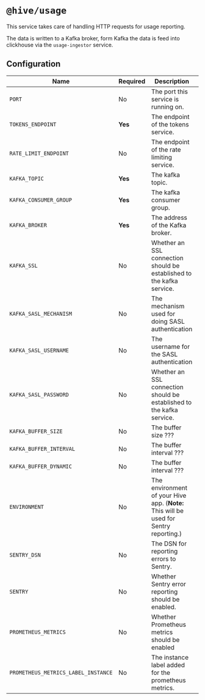 # `@hive/usage`

This service takes care of handling HTTP requests for usage reporting.

The data is written to a Kafka broker, form Kafka the data is feed into clickhouse via the `usage-ingestor` service.

## Configuration

| Name                                | Required | Description                                                                           | Example Value                                        |
| ----------------------------------- | -------- | ------------------------------------------------------------------------------------- | ---------------------------------------------------- |
| `PORT`                              | No       | The port this service is running on.                                                  | `4001`                                               |
| `TOKENS_ENDPOINT`                   | **Yes**  | The endpoint of the tokens service.                                                   | `http://127.0.0.1:6001`                              |
| `RATE_LIMIT_ENDPOINT`               | No       | The endpoint of the rate limiting service.                                            | `http://127.0.0.1:4012`                              |
| `KAFKA_TOPIC`                       | **Yes**  | The kafka topic.                                                                      | `usage_reports_v2`                                   |
| `KAFKA_CONSUMER_GROUP`              | **Yes**  | The kafka consumer group.                                                             | `usage_reports_v2`                                   |
| `KAFKA_BROKER`                      | **Yes**  | The address of the Kafka broker.                                                      | `127.0.0.1:29092`                                    |
| `KAFKA_SSL`                         | No       | Whether an SSL connection should be established to the kafka service.                 | `1` (enabled) or `0` (disabled)                      |
| `KAFKA_SASL_MECHANISM`              | No       | The mechanism used for doing SASL authentication                                      | `plain` or `scram-sha-256` or `scram-sha-512`        |
| `KAFKA_SASL_USERNAME`               | No       | The username for the SASL authentication                                              | `letmein`                                            |
| `KAFKA_SASL_PASSWORD`               | No       | Whether an SSL connection should be established to the kafka service.                 | `letmein`                                            |
| `KAFKA_BUFFER_SIZE`                 | No       | The buffer size ???                                                                   | `12`                                                 |
| `KAFKA_BUFFER_INTERVAL`             | No       | The buffer interval ???                                                               | `1`                                                  |
| `KAFKA_BUFFER_DYNAMIC`              | No       | The buffer interval ???                                                               | `1`                                                  |
| `ENVIRONMENT`                       | No       | The environment of your Hive app. (**Note:** This will be used for Sentry reporting.) | `staging`                                            |
| `SENTRY_DSN`                        | No       | The DSN for reporting errors to Sentry.                                               | `https://dooobars@o557896.ingest.sentry.io/12121212` |
| `SENTRY`                            | No       | Whether Sentry error reporting should be enabled.                                     | `1` (enabled) or `0` (disabled)                      |
| `PROMETHEUS_METRICS`                | No       | Whether Prometheus metrics should be enabled                                          | `1` (enabled) or `0` (disabled)                      |
| `PROMETHEUS_METRICS_LABEL_INSTANCE` | No       | The instance label added for the prometheus metrics.                                  | `usage-service`                                      |
